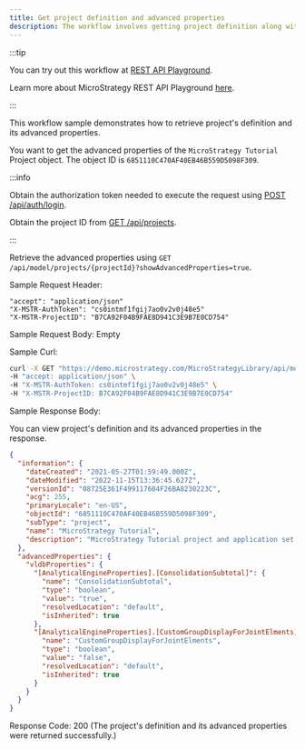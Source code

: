 ```yaml
---
title: Get project definition and advanced properties
description: The workflow involves getting project definition along with its advanced properties
---
```


:::tip

You can try out this workflow at [REST API Playground](https://www.postman.com/microstrategysdk/workspace/microstrategy-rest-api/folder/16131298-ef4e5e88-1bc6-4c9a-a15a-6fef6d399bb8?ctx=documentation).

Learn more about MicroStrategy REST API Playground [here](/docs/getting-started/playground.md).

:::

This workflow sample demonstrates how to retrieve project's definition and its advanced properties.

You want to get the advanced properties of the `MicroStrategy Tutorial` Project object. The object ID is `6851110C470AF40EB46B559D5098F309`.

:::info

Obtain the authorization token needed to execute the request using [POST /api/auth/login](https://demo.microstrategy.com/MicroStrategyLibrary/api-docs/index.html#/Authentication/postLogin).

Obtain the project ID from [GET /api/projects](https://demo.microstrategy.com/MicroStrategyLibrary/api-docs/index.html#/Projects/getProjects_1).

:::

Retrieve the advanced properties using `GET /api/model/projects/{projectId}?showAdvancedProperties=true`.

Sample Request Header:

```http
"accept": "application/json"
"X-MSTR-AuthToken": "cs0intmf1fgij7ao0v2v0j48e5"
"X-MSTR-ProjectID": "B7CA92F04B9FAE8D941C3E9B7E0CD754"
```

Sample Request Body: Empty

Sample Curl:

```bash
curl -X GET "https://demo.microstrategy.com/MicroStrategyLibrary/api/model/projects/6851110C470AF40EB46B559D5098F309?showAdvancedProperties=true" \
-H "accept: application/json" \
-H "X-MSTR-AuthToken: cs0intmf1fgij7ao0v2v0j48e5" \
-H "X-MSTR-ProjectID: B7CA92F04B9FAE8D941C3E9B7E0CD754"
```

Sample Response Body:

You can view project's definition and its advanced properties in the response.

```json
{
  "information": {
    "dateCreated": "2021-05-27T01:59:49.000Z",
    "dateModified": "2022-11-15T13:36:45.627Z",
    "versionId": "08725E361F499117604F26BA8230223C",
    "acg": 255,
    "primaryLocale": "en-US",
    "objectId": "6851110C470AF40EB46B559D5098F309",
    "subType": "project",
    "name": "MicroStrategy Tutorial",
    "description": "MicroStrategy Tutorial project and application set designed to illustrate the platform's rich functionality. The theme is an Electronics, Books, Movies and Music store. Employees, Inventory, Finance, Product Sales and Suppliers are analyzed."
  },
  "advancedProperties": {
    "vldbProperties": {
      "[AnalyticalEngineProperties].[ConsolidationSubtotal]": {
        "name": "ConsolidationSubtotal",
        "type": "boolean",
        "value": "true",
        "resolvedLocation": "default",
        "isInherited": true
      },
      "[AnalyticalEngineProperties].[CustomGroupDisplayForJointElments]": {
        "name": "CustomGroupDisplayForJointElments",
        "type": "boolean",
        "value": "false",
        "resolvedLocation": "default",
        "isInherited": true
      }
    }
  }
}
```

Response Code: 200 (The project's definition and its advanced properties were returned successfully.)
